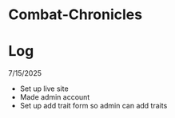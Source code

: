 # Combat-Chronicles

# Log

7/15/2025
- Set up live site
- Made admin account
- Set up add trait form so admin can add traits
